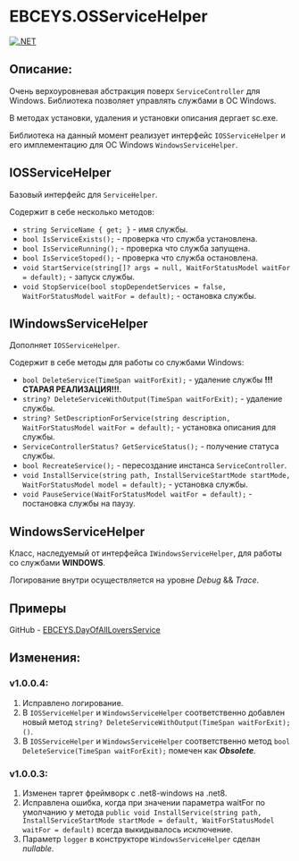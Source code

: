 # EBCEYS.OSServiceHelper

[![.NET](https://github.com/EBCEYS/EBCEYS.OSServiceHelper/actions/workflows/dotnet.yml/badge.svg)](https://github.com/EBCEYS/EBCEYS.OSServiceHelper/actions/workflows/dotnet.yml)

## Описание:

Очень верхоуровневая абстракция поверх `ServiceController` для Windows.
Библиотека позволяет управлять службами в ОС Windows.

В методах установки, удаления и установки описания дергает sc.exe.

Библиотека на данный момент реализует интерфейс `IOSServiceHelper` и его имплементацию для ОС Windows `WindowsServiceHelper`.


## IOSServiceHelper

Базовый интерфейс для `ServiceHelper`.

Содержит в себе несколько методов:

* `string ServiceName { get; }` - имя службы.
* `bool IsServiceExists();` - проверка что служба установлена.
* `bool IsServiceRunning();` - проверка что служба запущена.
* `bool IsServiceStoped();` - проверка что служба остановлена.
* `void StartService(string[]? args = null, WaitForStatusModel waitFor = default);` - запуск службы.
* `void StopService(bool stopDependetServices = false, WaitForStatusModel waitFor = default);` - остановка службы.

## IWindowsServiceHelper

Дополняет `IOSServiceHelper`.

Содержит в себе методы для работы со службами Windows:

* `bool DeleteService(TimeSpan waitForExit);` - удаление службы **!!!СТАРАЯ РЕАЛИЗАЦИЯ!!!**.
* `string? DeleteServiceWithOutput(TimeSpan waitForExit);` - удаление службы.
* `string? SetDescriptionForService(string description, WaitForStatusModel waitFor = default);` - установка описания для службы.
* `ServiceControllerStatus? GetServiceStatus();` - получение статуса службы. 
* `bool RecreateService();` - пересоздание инстанса `ServiceController`.
* `void InstallService(string path, InstallServiceStartMode startMode, WaitForStatusModel model = default);` - установка службы.
* `void PauseService(WaitForStatusModel waitFor = default);` - постановка службы на паузу.



## WindowsServiceHelper

Класс, наследуемый от интерфейса `IWindowsServiceHelper`, для работы со службами **WINDOWS**.

Логирование внутри осуществляется на уровне *Debug* && *Trace*.

## Примеры

GitHub - [EBCEYS.DayOfAllLoversService](https://github.com/EBCEYS/EBCEYS.DayOfAllLoversService)

## Изменения:
### v1.0.0.4:
1. Исправлено логирование.
1. В `IOSServiceHelper` и `WindowsServiceHelper` соответственно добавлен новый метод `string? DeleteServiceWithOutput(TimeSpan waitForExit);()`.
1. В `IOSServiceHelper` и `WindowsServiceHelper` соответственно метод `bool DeleteService(TimeSpan waitForExit);` помечен как ***Obsolete***.
### v1.0.0.3:
1. Изменен таргет фреймворк с .net8-windows на .net8.
1. Исправлена ошибка, когда при значении параметра waitFor по умолчанию у метода `public void InstallService(string path, InstallServiceStartMode startMode = default, WaitForStatusModel waitFor = default)` всегда выкидывалось исключение.
1. Параметр `logger` в конструкторе `WindowsServiceHelper` сделан *nullable*.